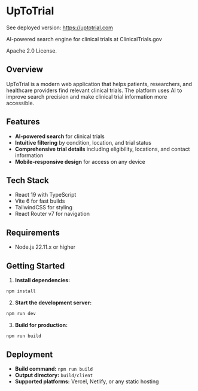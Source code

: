 # UpToTrial

See deployed version: https://uptotrial.com

AI-powered search engine for clinical trials at ClinicalTrials.gov

Apache 2.0 License.

## Overview

UpToTrial is a modern web application that helps patients, researchers, and healthcare providers find relevant clinical trials. The platform uses AI to improve search precision and make clinical trial information more accessible.

## Features

- **AI-powered search** for clinical trials
- **Intuitive filtering** by condition, location, and trial status
- **Comprehensive trial details** including eligibility, locations, and contact information
- **Mobile-responsive design** for access on any device

## Tech Stack

- React 19 with TypeScript
- Vite 6 for fast builds
- TailwindCSS for styling
- React Router v7 for navigation

## Requirements

- Node.js 22.11.x or higher

## Getting Started

1. **Install dependencies:**

```bash
npm install
```

2. **Start the development server:**

```bash
npm run dev
```

3. **Build for production:**

```bash
npm run build
```

## Deployment

- **Build command:** `npm run build`
- **Output directory:** `build/client`
- **Supported platforms:** Vercel, Netlify, or any static hosting

